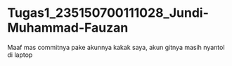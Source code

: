 ﻿# Tugas1_235150700111028_Jundi-Muhammad-Fauzan
Maaf mas commitnya pake akunnya kakak saya, akun gitnya masih nyantol di laptop 
